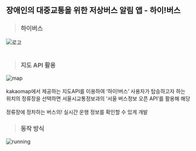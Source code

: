 ## 장애인의 대중교통을 위한 저상버스 알림 앱 - 하이!버스

> ### 하이버스
![로고](https://user-images.githubusercontent.com/83346684/205672919-f755022b-6cc0-4037-bcd6-65351413f78e.jpg)<br/><br/>

> ### 지도 API 활용
![map](https://user-images.githubusercontent.com/83346684/205672920-1cf2616a-d545-4a06-bd26-399e9c7f2467.jpg)<br/><br/>
kakaomap에서 제공하는 지도API를 이용하여 ‘하이!버스’ 사용자가 탑승하고자 하는 위치의 정류장을 선택하면 서울시교통정보과의 ‘서울 버스정보 오픈 API’를 활용해 해당 <br/><br/>
정류장에 정차하는 버스의! 실시간 운행 정보를 확인할 수 있게 개발

> ### 동작 방식
![running](https://user-images.githubusercontent.com/83346684/205672911-ac6c04b8-ea22-475f-a9f2-37c73c653511.jpg)




